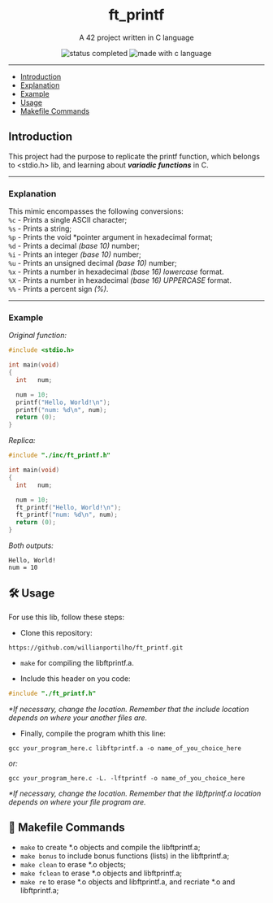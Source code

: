 <h1 align="center"> ft_printf </h1>

<p align="center"> A 42 project written in C language</p>

<p align="center">
  <img alt="status completed" src="https://img.shields.io/badge/STATUS-COMPLETED-green">
  <img alt="made with c language" src="https://img.shields.io/badge/MADE%20WITH-C-blue">
</p>

---

- [Introduction](#introduction)
- [Explanation](#explanation)
- [Example](#example)
- [Usage](#%EF%B8%8F-usage)
- [Makefile Commands](#-makefile-commands)

## Introduction

This project had the purpose to replicate the printf function, which belongs to &lt;stdio.h&gt; lib, and learning about **_variadic functions_** in C.

---

### Explanation
This mimic encompasses the following conversions: <br>
`%c` - Prints a single ASCII character; <br>
`%s` - Prints a string; <br>
`%p` - Prints the void *pointer argument in hexadecimal format; <br>
`%d` - Prints a decimal _(base 10)_ number; <br>
`%i` - Prints an integer _(base 10)_ number; <br>
`%u` - Prints an unsigned decimal _(base 10)_ number; <br>
`%x` - Prints a number in hexadecimal _(base 16)_ _lowercase_ format. <br>
`%X` - Prints a number in hexadecimal _(base 16)_ _UPPERCASE_ format. <br>
`%%` - Prints a percent sign _(%)_. <br>

---

### Example

_Original function:_
``` c
#include <stdio.h>

int	main(void)
{
  int	num;

  num = 10;
  printf("Hello, World!\n");
  printf("num: %d\n", num);
  return (0);
}
```

_Replica:_
``` c
#include "./inc/ft_printf.h"

int	main(void)
{
  int	num;

  num = 10;
  ft_printf("Hello, World!\n");
  ft_printf("num: %d\n", num);
  return (0);
}
```
_Both outputs:_
```
Hello, World!
num = 10
```

## 🛠️ Usage
<p> For use this lib, follow these steps:</p>

- Clone this repository:
```
https://github.com/willianportilho/ft_printf.git
```

- `make` for compiling the libftprintf.a.

- Include this header on you code:
``` c
#include "./ft_printf.h"
```
_*If necessary, change the location. Remember that the include location depends on where your another files are._


- Finally, compile the program whith this line:
```
gcc your_program_here.c libftprintf.a -o name_of_you_choice_here
```
_or:_
```
gcc your_program_here.c -L. -lftprintf -o name_of_you_choice_here
```
_*If necessary, change the location. Remember that the libftprintf.a location depends on where your file program are._

## 🤖 Makefile Commands
- `make` to create *.o objects and compile the libftprintf.a;
- `make bonus` to include bonus functions (lists) in the libftprintf.a;
- `make clean` to erase *.o objects;
- `make fclean` to erase *.o objects and libftprintf.a;
- `make re` to erase *.o objects and libftprintf.a, and recriate *.o and libftprintf.a;
